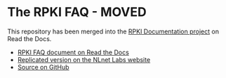 # The RPKI FAQ - MOVED
This repository has been merged into the [RPKI Documentation project](https://rpki.readthedocs.io/) on Read the Docs. 

- [RPKI FAQ document on Read the Docs](https://rpki.readthedocs.io/en/latest/about/faq.html)
- [Replicated version on the NLnet Labs website](https://www.nlnetlabs.nl/projects/rpki/faq/)
- [Source on GitHub](https://github.com/NLnetLabs/rpki-doc/blob/main/source/about/faq.rst)
